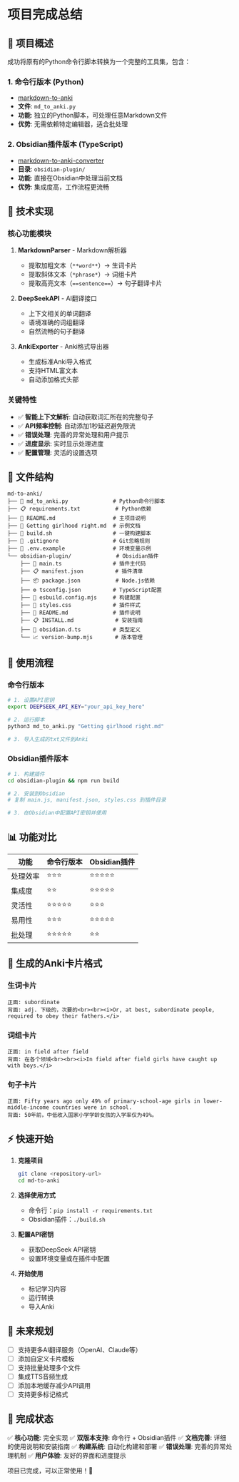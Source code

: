 # 项目完成总结

## 🎉 项目概述

成功将原有的Python命令行脚本转换为一个完整的工具集，包含：

### 1. 命令行版本 (Python)
- [markdown-to-anki](https://github.com/cynicalight/markdown-to-anki)
- **文件**: `md_to_anki.py`
- **功能**: 独立的Python脚本，可处理任意Markdown文件
- **优势**: 无需依赖特定编辑器，适合批处理

### 2. Obsidian插件版本 (TypeScript)
- [markdown-to-anki-converter](https://github.com/cynicalight/Markdown-to-Anki-Converter)
- **目录**: `obsidian-plugin/`
- **功能**: 直接在Obsidian中处理当前文档
- **优势**: 集成度高，工作流程更流畅

## 🔧 技术实现

### 核心功能模块

1. **MarkdownParser** - Markdown解析器
   - 提取加粗文本（`**word**`）→ 生词卡片
   - 提取斜体文本（`*phrase*`）→ 词组卡片
   - 提取高亮文本（`==sentence==`）→ 句子翻译卡片

2. **DeepSeekAPI** - AI翻译接口
   - 上下文相关的单词翻译
   - 语境准确的词组翻译
   - 自然流畅的句子翻译

3. **AnkiExporter** - Anki格式导出器
   - 生成标准Anki导入格式
   - 支持HTML富文本
   - 自动添加格式头部

### 关键特性

- ✅ **智能上下文解析**: 自动获取词汇所在的完整句子
- ✅ **API频率控制**: 自动添加1秒延迟避免限流
- ✅ **错误处理**: 完善的异常处理和用户提示
- ✅ **进度显示**: 实时显示处理进度
- ✅ **配置管理**: 灵活的设置选项

## 📁 文件结构

```
md-to-anki/
├── 📜 md_to_anki.py              # Python命令行脚本
├── 📋 requirements.txt           # Python依赖
├── 📖 README.md                  # 主项目说明
├── 📄 Getting girlhood right.md  # 示例文档
├── 🔨 build.sh                   # 一键构建脚本
├── 🚫 .gitignore                 # Git忽略规则
├── 🔧 .env.example               # 环境变量示例
└── obsidian-plugin/              # Obsidian插件
    ├── 📜 main.ts                # 插件主代码
    ├── 📋 manifest.json          # 插件清单
    ├── 📦 package.json           # Node.js依赖
    ├── ⚙️ tsconfig.json          # TypeScript配置
    ├── 🔨 esbuild.config.mjs     # 构建配置
    ├── 🎨 styles.css             # 插件样式
    ├── 📖 README.md              # 插件说明
    ├── 📋 INSTALL.md             # 安装指南
    ├── 🔧 obsidian.d.ts          # 类型定义
    └── 📈 version-bump.mjs       # 版本管理
```

## 🚀 使用流程

### 命令行版本
```bash
# 1. 设置API密钥
export DEEPSEEK_API_KEY="your_api_key_here"

# 2. 运行脚本
python3 md_to_anki.py "Getting girlhood right.md"

# 3. 导入生成的txt文件到Anki
```

### Obsidian插件版本
```bash
# 1. 构建插件
cd obsidian-plugin && npm run build

# 2. 安装到Obsidian
# 复制 main.js, manifest.json, styles.css 到插件目录

# 3. 在Obsidian中配置API密钥并使用
```

## 📊 功能对比

| 功能 | 命令行版本 | Obsidian插件 |
|------|------------|--------------|
| 处理效率 | ⭐⭐⭐ | ⭐⭐⭐⭐⭐ |
| 集成度 | ⭐⭐ | ⭐⭐⭐⭐⭐ |
| 灵活性 | ⭐⭐⭐⭐⭐ | ⭐⭐⭐ |
| 易用性 | ⭐⭐⭐ | ⭐⭐⭐⭐⭐ |
| 批处理 | ⭐⭐⭐⭐⭐ | ⭐⭐ |

## 🎯 生成的Anki卡片格式

### 生词卡片
```
正面: subordinate
背面: adj. 下级的，次要的<br><br><i>Or, at best, subordinate people, required to obey their fathers.</i>
```

### 词组卡片
```
正面: in field after field
背面: 在各个领域<br><br><i>In field after field girls have caught up with boys.</i>
```

### 句子卡片
```
正面: Fifty years ago only 49% of primary-school-age girls in lower-middle-income countries were in school.
背面: 50年前，中低收入国家小学学龄女孩的入学率仅为49%。
```

## ⚡ 快速开始

1. **克隆项目**
   ```bash
   git clone <repository-url>
   cd md-to-anki
   ```

2. **选择使用方式**
   - 命令行：`pip install -r requirements.txt`
   - Obsidian插件：`./build.sh`

3. **配置API密钥**
   - 获取DeepSeek API密钥
   - 设置环境变量或在插件中配置

4. **开始使用**
   - 标记学习内容
   - 运行转换
   - 导入Anki

## 🔮 未来规划

- [ ] 支持更多AI翻译服务（OpenAI、Claude等）
- [ ] 添加自定义卡片模板
- [ ] 支持批量处理多个文件
- [ ] 集成TTS音频生成
- [ ] 添加本地缓存减少API调用
- [ ] 支持更多标记格式

## 🎊 完成状态

✅ **核心功能**: 完全实现
✅ **双版本支持**: 命令行 + Obsidian插件
✅ **文档完善**: 详细的使用说明和安装指南
✅ **构建系统**: 自动化构建和部署
✅ **错误处理**: 完善的异常处理机制
✅ **用户体验**: 友好的界面和进度提示

项目已完成，可以正常使用！🎉
